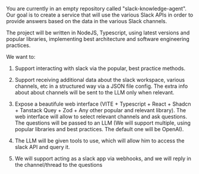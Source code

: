 You are currently in an empty repository called "slack-knowledge-agent".
Our goal is to create a service that will use the various Slack APIs in order to provide answers based on the data in the various Slack channels.

The project will be written in NodeJS, Typescript, using latest versions and popular libraries, implementing best architecture and software engineering practices.

We want to:
1. Support interacting with slack via the popular, best practice methods.

2. Support receiving additional data about the slack workspace, various channels, etc in a structured way via a JSON file config.
The extra info about about channels will be sent to the LLM only when relevant.

3. Expose a beautifule web interface (VITE + Typescript + React + Shadcn + Tanstack Quey + Zod +  Any other popular and relevant library).
The web interface will allow to select relevant channels and ask questions.
The questions will be passed to an LLM (We will support multiple, using popular libraries and best practices. The default one will be OpenAI).

4. The LLM will be given tools to use, which will allow him to access the slack API and query it.

5. We will support acting as a slack app via webhooks, and we will reply in the channel/thread to the questions